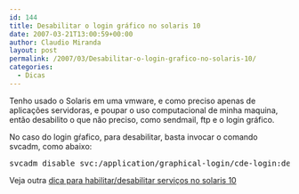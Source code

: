 ```yaml
---
id: 144
title: Desabilitar o login gráfico no solaris 10
date: 2007-03-21T13:00:59+00:00
author: Claudio Miranda
layout: post
permalink: /2007/03/Desabilitar-o-login-grafico-no-solaris-10/
categories:
  - Dicas
---
```

Tenho usado o Solaris em uma vmware, e como preciso apenas de aplicações servidoras, e poupar o uso computacional de minha maquina, então desabilito o que não preciso, como sendmail, ftp e o login gráfico. 

No caso do login gŕafico, para desabilitar, basta invocar o comando svcadm, como abaixo: 

<pre>svcadm disable svc:/application/graphical-login/cde-login:default</pre>

Veja outra [dica para habilitar/desabilitar serviços no solaris 10](http://wiki.claudius.com.br/wiki/GerenciamentoDeServicosSolaris10)&nbsp;